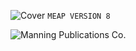 
  



![Cover](../Images/cover_sm.jpg)
`MEAP VERSION 8`


  

  

  



![Manning Publications Co.](../Images/masthead.png)

